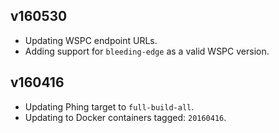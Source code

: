 ## v160530

- Updating WSPC endpoint URLs.
- Adding support for `bleeding-edge` as a valid WSPC version.

## v160416

- Updating Phing target to `full-build-all`.
- Updating to Docker containers tagged: `20160416`.

